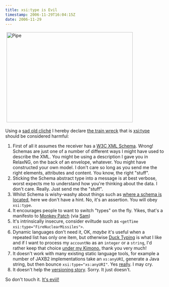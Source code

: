 ```yaml
---
title: xsi:type is Evil
timestamp: 2006-11-29T16:04:15Z
date: 2006-11-29
---
```


<img src="http://blog.whatfettle.com//images/pipe.png" height="285" width="400" border="0" hspace="4" vspace="4" alt="Pipe" title="Pipe" longdesc="This is not a xs:string" />

<p>Using a <a href="http://meyerweb.com/eric/comment/chech.html">sad old cliché</a> I hereby declare <a href="http://norman.walsh.name/2004/01/29/trainwreck">the train wreck</a> that is <a href="http://www.w3.org/TR/xmlschema-1/#xsi_type">xsi:type</a> should be considered harmful:</p>
<ol>
<li>First of all it assumes the receiver has a <a href="http://www.w3.org/TR/xmlschema-1/">W3C XML Schema</a>. Wrong! Schemas are just one of a number of different ways I might have used to describe the XML. You might be using a description I gave you in RelaxNG, on the back of an envelope, whatever. You might have constructed your own model. I don't care so long as you send me the right elements, attributes and content. You know, the right "stuff".</li>
<li>Sticking the Schema abstract type into a message is at best verbose, worst expects me to understand how you're thinking about the data. I don't care. Really. Just send me the "stuff".</li>
<li>Whilst Schema is wishy-washy about things such as <a href="http://2006.xmlconference.org/programme/presentations/143.html">where a schema is located</a>, here we don't have a hint. No, it's an assertion. You will obey <code>xsi:type</code>.</li>
<li>It encourages people to want to switch "types" on the fly. Yikes, that's a manifesto to <a href="http://en.wikipedia.org/wiki/Monkey_patch">Monkey Patch</a> (via <a href="http://intertwingly.net/blog/2006/11/28/Meet-the-New-Boss">Sam</a>)</li>
<li>It's intrinsically insecure, consider eviltude such as <code>&lt;getTime xsi:type="FireNuclearMissiles"&gt;</code>.
</li>
<li>Dynamic languages don't need it, OK, <i>maybe</i> it's useful when a repeated list has only one item, but otherwise <a href="http://en.wikipedia.org/wiki/Duck_typing">Duck Typing</a> is what I like and if I want to process my <code>accountNo</code> as an <code>integer</code> or a <code>string</code>, I'd rather keep that choice <a href="http://lists.w3.org/Archives/Public/public-ws-addressing/2004Dec/0088.html">under my Kimono.</a> thank you very much!</li>
<li>It doesn't work with many existing static language tools, for example a number of JAXB2 implementations take an <code>xs:anyURI</code>, generate a Java string, but then bounce <code>xsi:type="xs:anyURI"</code>. Yes <a href="http://jira.codehaus.org/browse/XFIRE-753">really</a>. I may cry.</li>
<li>It doesn't help the <a href="http://www.w3.org/XML/2005/xsd-versioning-use-cases/">versioning story</a>. Sorry. It just doesn't.</li>
</ol>
<p>So don't touch it. <a href="http://en.wikipedia.org/wiki/Time_Bandits">It's eviil!</a></p>
